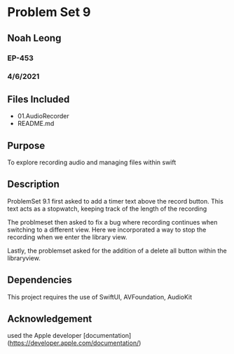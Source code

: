 # Problem Set 9
## Noah Leong
### EP-453
### 4/6/2021
## Files Included
* 01.AudioRecorder
* README.md

## Purpose
To explore recording audio and managing files within swift

## Description
ProblemSet 9.1 first asked to add a timer text above the record button. This text acts as a stopwatch, keeping track of the length of the recording

The problmeset then asked to fix a bug where recording continues when switching to a different view. Here we incorporated a way to stop the recording when we enter the library view.

Lastly, the problemset asked for the addition of a delete all button within the libraryview.

## Dependencies

This project requires the use of SwiftUI, AVFoundation, AudioKit

## Acknowledgement
used the Apple developer [documentation] (https://developer.apple.com/documentation/)